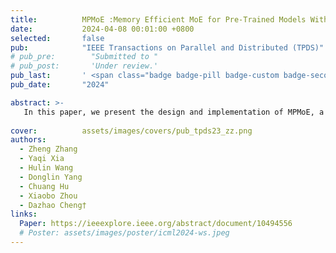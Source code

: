 ```yaml
---
title:          MPMoE :Memory Efficient MoE for Pre-Trained Models With Adaptive Pipeline Parallelism
date:           2024-04-08 00:01:00 +0800
selected:       false
pub:            "IEEE Transactions on Parallel and Distributed (TPDS)"
# pub_pre:        "Submitted to "
# pub_post:       'Under review.'
pub_last:       ' <span class="badge badge-pill badge-custom badge-secondary">Journal</span><span class="badge badge-pill badge-custom badge-danger">CCF-A</span>'
pub_date:       "2024"

abstract: >-
   In this paper, we present the design and implementation of MPMoE, a high-performance library that accelerates MoE training with adaptive and memory-efficient pipeline parallelism.
  
cover:          assets/images/covers/pub_tpds23_zz.png
authors:
  - Zheng Zhang
  - Yaqi Xia
  - Hulin Wang
  - Donglin Yang
  - Chuang Hu
  - Xiaobo Zhou
  - Dazhao Cheng†
links:
  Paper: https://ieeexplore.ieee.org/abstract/document/10494556
  # Poster: assets/images/poster/icml2024-ws.jpeg
---
```

